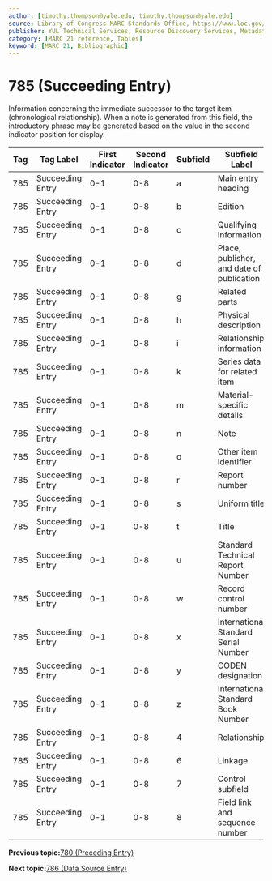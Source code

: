 ```yaml
---
author: [timothy.thompson@yale.edu, timothy.thompson@yale.edu]
source: Library of Congress MARC Standards Office, https://www.loc.gov/marc/bibliographic/bd785.html
publisher: YUL Technical Services, Resource Discovery Services, Metadata Services Unit
category: [MARC 21 reference, Tables]
keyword: [MARC 21, Bibliographic]
---
```


# 785 \(Succeeding Entry\)

Information concerning the immediate successor to the target item \(chronological relationship\). When a note is generated from this field, the introductory phrase may be generated based on the value in the second indicator position for display.

|Tag|Tag Label|First Indicator|Second Indicator|Subfield|Subfield Label|Repeatable|
|---|---------|---------------|----------------|--------|--------------|----------|
|785|Succeeding Entry|0-1|0-8|a|Main entry heading|F|
|785|Succeeding Entry|0-1|0-8|b|Edition|F|
|785|Succeeding Entry|0-1|0-8|c|Qualifying information|F|
|785|Succeeding Entry|0-1|0-8|d|Place, publisher, and date of publication|F|
|785|Succeeding Entry|0-1|0-8|g|Related parts|T|
|785|Succeeding Entry|0-1|0-8|h|Physical description|F|
|785|Succeeding Entry|0-1|0-8|i|Relationship information|T|
|785|Succeeding Entry|0-1|0-8|k|Series data for related item|T|
|785|Succeeding Entry|0-1|0-8|m|Material-specific details|F|
|785|Succeeding Entry|0-1|0-8|n|Note|T|
|785|Succeeding Entry|0-1|0-8|o|Other item identifier|T|
|785|Succeeding Entry|0-1|0-8|r|Report number|T|
|785|Succeeding Entry|0-1|0-8|s|Uniform title|F|
|785|Succeeding Entry|0-1|0-8|t|Title|F|
|785|Succeeding Entry|0-1|0-8|u|Standard Technical Report Number|F|
|785|Succeeding Entry|0-1|0-8|w|Record control number|T|
|785|Succeeding Entry|0-1|0-8|x|International Standard Serial Number|F|
|785|Succeeding Entry|0-1|0-8|y|CODEN designation|F|
|785|Succeeding Entry|0-1|0-8|z|International Standard Book Number|T|
|785|Succeeding Entry|0-1|0-8|4|Relationship|T|
|785|Succeeding Entry|0-1|0-8|6|Linkage|F|
|785|Succeeding Entry|0-1|0-8|7|Control subfield|F|
|785|Succeeding Entry|0-1|0-8|8|Field link and sequence number|T|

**Previous topic:**[780 \(Preceding Entry\)](../tables/780_bib_table.md)

**Next topic:**[786 \(Data Source Entry\)](../tables/786_bib_table.md)

